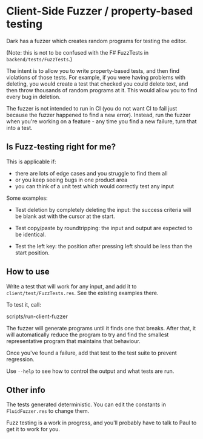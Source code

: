 # Client-Side Fuzzer / property-based testing

Dark has a fuzzer which creates random programs for testing the editor.

(Note: this is not to be confused with the F# FuzzTests
in `backend/tests/FuzzTests`.)

The intent is to allow you to write property-based tests, and then find
violations of those tests. For example, if you were having problems with
deleting, you would create a test that checked you could delete text, and then
throw thousands of random programs at it. This would allow you to find every
bug in deletion.

The fuzzer is not intended to run in CI (you do not want CI to fail just
because the fuzzer happened to find a new error). Instead, run the fuzzer
when you're working on a feature - any time you find a new failure, turn
that into a test.

## Is Fuzz-testing right for me?

This is applicable if:

- there are lots of edge cases and you struggle to find them all
- or you keep seeing bugs in one product area
- you can think of a unit test which would correctly test any input

Some examples:

- Test deletion by completely deleting the input: the success criteria will
  be blank ast with the cursor at the start.

- Test copy/paste by roundtripping: the input and output are expected to be
  identical.

- Test the left key: the position after pressing left should be less than
  the start position.

## How to use

Write a test that will work for any input, and add it to
`client/test/FuzzTests.res`. See the existing examples there.

To test it, call:

scripts/run-client-fuzzer

The fuzzer will generate programs until it finds one that breaks. After that,
it will automatically reduce the program to try and find the smallest
representative program that maintains that behaviour.

Once you've found a failure, add that test to the test suite to prevent
regression.

Use `--help` to see how to control the output and what tests are run.

## Other info

The tests generated deterministic. You can edit the constants in
`FluidFuzzer.res` to change them.

Fuzz testing is a work in progress, and you'll probably have to talk to Paul
to get it to work for you.
